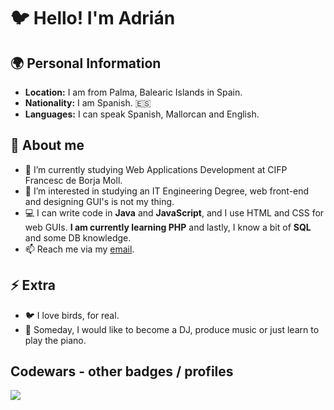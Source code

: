 # 🐦 Hello! I'm Adrián


## 🌍 Personal Information
- **Location:** I am from Palma, Balearic Islands in Spain.
- **Nationality:** I am Spanish. 🇪🇸
- **Languages:** I can speak Spanish, Mallorcan and English.

## 🔎 About me
- 🔭 I’m currently studying Web Applications Development at CIFP Francesc de Borja Moll.
- 🌱 I’m interested in studying an IT Engineering Degree, web front-end and designing GUI's is not my thing.
- 💻 I can write code in **Java** and **JavaScript**, and I use HTML and CSS for web GUIs. **I am currently learning PHP** and lastly, I know a bit of **SQL** and some DB knowledge.
- 📫 Reach me via my [email](mailto:adriancalagamba@gmail.com).

## ⚡ Extra
- 🐦 I love birds, for real.
- 📀 Someday, I would like to become a DJ, produce music or just learn to play the piano.

## Codewars - other badges / profiles
[![](https://www.codewars.com/users/adrigarcia75/badges/large)](https://www.codewars.com/users/adrigarcia75)
